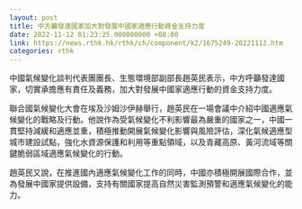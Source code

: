 ```yaml
---
layout: post
title: 中方籲發達國家加大對發展中國家適應行動資金支持力度
date: 2022-11-12 01:23:25.000000000 +08:00
link: https://news.rthk.hk/rthk/ch/component/k2/1675249-20221112.htm
categories: rthk
---
```


中國氣候變化談判代表團團長、生態環境部副部長趙英民表示，中方呼籲發達國家，切實承擔應有責任及義務，加大對發展中國家適應行動的資金支持力度。 

聯合國氣候變化大會在埃及沙姆沙伊赫舉行，趙英民在一場會議中介紹中國適應氣候變化的戰略及行動。他說作為受氣候變化不利影響最為嚴重的國家之一，中國一貫堅持減緩和適應並重，積極推動開展氣候變化影響與風險評估，深化氣候適應型城市建設試點，強化水資源保護和利用等重點領域，以及青藏高原、黃河流域等關鍵脆弱區域適應氣候變化的行動。 

趙英民又說，在推進國內適應氣候變化工作的同時，中國亦積極開展國際合作，並為發展中國家提供設備，支持有關國家提高自然災害監測預警和適應氣候變化的能力。
